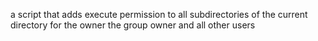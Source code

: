 a script that adds execute permission to all subdirectories of the current directory for the owner the group owner and all other users
